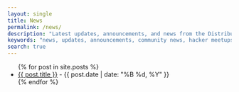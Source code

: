 ```yaml
---
layout: single
title: News
permalink: /news/
description: "Latest updates, announcements, and news from the Distributed Chaos hacker meetup community"
keywords: "news, updates, announcements, community news, hacker meetups, events"
search: true
---
```


<ul>
  {% for post in site.posts %}
    <li><a href="{{ post.url }}">{{ post.title }}</a> - {{ post.date | date: "%B %d, %Y" }}</li>
  {% endfor %}
</ul>
